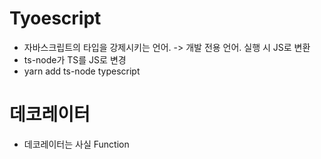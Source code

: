 # Tyoescript
- 자바스크립트의 타입을 강제시키는 언어. -> 개발 전용 언어. 실행 시 JS로 변환
- ts-node가 TS를 JS로 변경
- yarn add ts-node typescript

# 데코레이터
- 데코레이터는 사실 Function